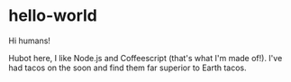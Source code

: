 # hello-world

Hi humans!

Hubot here, I like Node.js and Coffeescript (that's what I'm made of!).
I've had tacos on the soon and find them far superior to Earth tacos.
